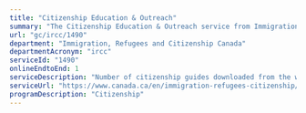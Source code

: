 ```yaml
---
title: "Citizenship Education & Outreach"
summary: "The Citizenship Education & Outreach service from Immigration, Refugees and Citizenship Canada is available end-to-end online, according to the GC Service Inventory."
url: "gc/ircc/1490"
department: "Immigration, Refugees and Citizenship Canada"
departmentAcronym: "ircc"
serviceId: "1490"
onlineEndtoEnd: 1
serviceDescription: "Number of citizenship guides downloaded from the website or requested by mail."
serviceUrl: "https://www.canada.ca/en/immigration-refugees-citizenship/corporate/publications-manuals/discover-canada/read-online.html"
programDescription: "Citizenship"
---
```

